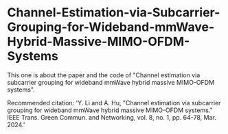 # Channel-Estimation-via-Subcarrier-Grouping-for-Wideband-mmWave-Hybrid-Massive-MIMO-OFDM-Systems

This one is about the paper and the code of "Channel estimation via subcarrier grouping for wideband mmWave hybrid massive MIMO-OFDM systems".

Recommended citation: 'Y. Li and A. Hu, "Channel estimation via subcarrier grouping for wideband mmWave hybrid massive MIMO-OFDM systems." IEEE Trans. Green Commun. and Networking, vol. 8, no. 1, pp. 64-78, Mar. 2024.'
